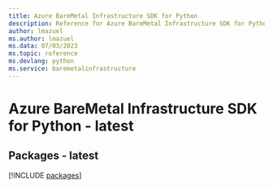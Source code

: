 ```yaml
---
title: Azure BareMetal Infrastructure SDK for Python
description: Reference for Azure BareMetal Infrastructure SDK for Python
author: lmazuel
ms.author: lmazuel
ms.data: 07/03/2023
ms.topic: reference
ms.devlang: python
ms.service: baremetalinfrastructure
---
```

# Azure BareMetal Infrastructure SDK for Python - latest
## Packages - latest
[!INCLUDE [packages](baremetal-infrastructure-index.md)]